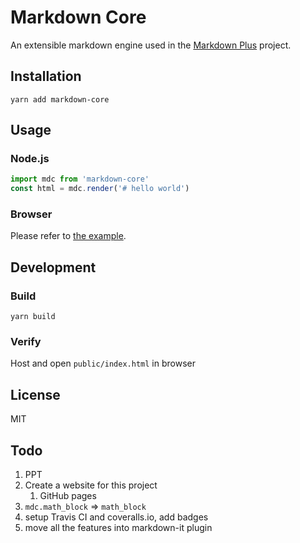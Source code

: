 # Markdown Core

An extensible markdown engine used in the [Markdown Plus](https://github.com/tylingsoft/markdown-plus) project.


## Installation

```
yarn add markdown-core
```


## Usage

### Node.js

```javascript
import mdc from 'markdown-core'
const html = mdc.render('# hello world')
```

### Browser

Please refer to [the example](./public).


## Development

### Build

```
yarn build
```

### Verify

Host and open `public/index.html` in browser


## License

MIT


## Todo

1. PPT
1. Create a website for this project
    1. GitHub pages
1. `mdc.math_block` => `math_block`
1. setup Travis CI and coveralls.io, add badges
1. move all the features into markdown-it plugin
